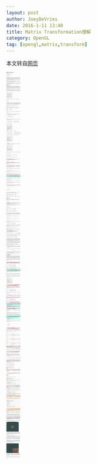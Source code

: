 ```yaml
---
layout: post
author: JoeyDeVries
date: 2016-1-11 13:40
title: Matrix Transformation理解
category: OpenGL
tag: [opengl,matrix,transform]
---
```


本文转自[网页](http://learnopengl-cn.readthedocs.org/zh/latest/01%20Getting%20started/07%20Transformations/)

<!-- more -->

![Matrix Transform](/public/img/opengl/matrix_transformation.png)
